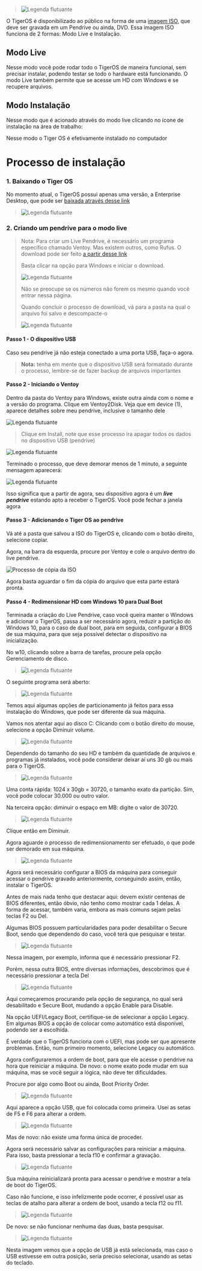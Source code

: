 > ![Legenda flutuante](https://raw.githubusercontent.com/Tiger-OperatingSystem/wiki/main/capa.png)

O TigerOS é disponibilizado ao público na forma de uma [imagem ISO](https://pt.wikipedia.org/wiki/Imagem_ISO), que deve ser gravada em um Pendrive ou ainda, DVD. Essa imagem ISO funciona de 2 formas: Modo Live e Instalação.

## Modo Live 

Nesse modo você pode rodar todo o TigerOS de maneira funcional, sem precisar instalar, podendo testar se todo o hardware está funcionando.
O modo Live também permite que se acesse um HD com Windows e se recupere arquivos.

## Modo Instalação

Nesse modo que é acionado através do modo live clicando no ícone de instalação na área de trabalho:

<!-- Adicionar imagem do modo indicando como iniciar a instalação a partir do live aqui -->

Nesse modo o Tiger OS é efetivamente instalado no computador

# Processo de instalação

### 1. Baixando o Tiger OS

No momento atual, o TigerOS possui apenas uma versão, a Enterprise Desktop, que pode ser [baixada através desse link](https://bit.ly/3xAtKsB)

> ![Legenda flutuante](https://raw.githubusercontent.com/Tiger-OperatingSystem/wiki/main/ventoy/000.png)


### 2. Criando um pendrive para o modo live

> Nota: Para criar um Live Pendrive, é necessário um programa específico chamado Ventoy. Mas existem outros, como Rufus.
> O download pode ser feito [a partir desse link](https://github.com/ventoy/Ventoy/releases/latest)
> 
> Basta clicar na opção para Windows e iniciar o download.
> 
> ![Legenda flutuante](https://raw.githubusercontent.com/Tiger-OperatingSystem/wiki/main/ventoy/01.png)
> 
> Não se preocupe se os números não forem os mesmo quando você entrar nessa página.
> 
> Quando concluir o processo de download, vá para a pasta na qual o arquivo foi salvo e descompacte-o
> 
> ![Legenda flutuante](https://raw.githubusercontent.com/Tiger-OperatingSystem/wiki/main/ventoy/02.png)

#### Passo 1 - O dispositivo USB

Caso seu pendrive já não esteja conectado a uma porta USB, faça-o agora.

> **Nota:** tenha em mente que o dispositivo USB será formatado durante o processo, lembre-se de fazer backup de arquivos importantes

#### Passo 2 - Iniciando o Ventoy

Dentro da pasta do Ventoy para Windows, existe outra ainda com o nome e a versão do programa.  Clique em Ventoy2Disk.
Veja que em device (1), aparece detalhes sobre meu pendrive, inclusive o tamanho dele

![Legenda flutuante](https://raw.githubusercontent.com/Tiger-OperatingSystem/wiki/main/ventoy/03.PNG)

> Clique em Install, note que esse processo ira apagar todos os dados no dispositivo USB (pendrive)

![Legenda flutuante](https://raw.githubusercontent.com/Tiger-OperatingSystem/wiki/main/ventoy/04.PNG)

Terminado o processo, que deve demorar menos de 1 minuto, a seguinte mensagem aparecerá:

![Legenda flutuante](https://raw.githubusercontent.com/Tiger-OperatingSystem/wiki/main/ventoy/05.PNG)

Isso significa que a partir de agora, seu dispositivo agora é um _**live pendrive**_ estando apto a receber o TigerOS. Você pode fechar a janela agora

#### Passo 3 - Adicionando o Tiger OS ao pendrive

Vá até a pasta que salvou a ISO do TigerOS e, clicando com o botão direito, selecione copiar.

Agora, na barra da esquerda, procure por Ventoy e cole o arquivo dentro do live pendrive.

![Processo de cópia da ISO](https://raw.githubusercontent.com/Tiger-OperatingSystem/wiki/main/ventoy/07.png)

Agora basta aguardar o fim da cópia do arquivo que esta parte estará pronta.

#### Passo 4 - Redimensionar HD com Windows 10 para Dual Boot

Terminada a criação do Live Pendrive, caso você queira manter o Windows e adicionar o TigerOS, passa a ser necessário agora, reduzir a partição do Windows 10, para o caso de dual boot, para em seguida, configurar a BIOS de sua máquina, para que seja possível detectar o dispositivo na inicialização.

No w10, clicando sobre a barra de tarefas, procure pela opção Gerenciamento de disco.

> ![Legenda flutuante](https://raw.githubusercontent.com/Tiger-OperatingSystem/wiki/main/redimensionarHD/01.png)

O seguinte programa será aberto:

> ![Legenda flutuante](https://raw.githubusercontent.com/Tiger-OperatingSystem/wiki/main/redimensionarHD/02.png)

Temos aqui algumas opções de particionamento já feitos para essa instalação do Windows, que pode ser diferente da sua máquina.

Vamos nos atentar aqui ao disco C:
Clicando com o botão direito do mouse, selecione a opção Diminuir volume.

> ![Legenda flutuante](https://raw.githubusercontent.com/Tiger-OperatingSystem/wiki/main/redimensionarHD/03.PNG)

Dependendo do tamanho do seu HD e também da quantidade de arquivos e programas já instalados, você pode considerar deixar aí uns 30 gb ou mais para o TigerOS.

> ![Legenda flutuante](https://raw.githubusercontent.com/Tiger-OperatingSystem/wiki/main/redimensionarHD/04.PNG)

Uma conta rápida: 1024 x 30gb = 30720, o tamanho exato da partição.
Sim, você pode colocar 30.000 ou outro valor.

Na terceira opção: diminuir o espaço em MB: digite o valor de 30720.

> ![Legenda flutuante](https://raw.githubusercontent.com/Tiger-OperatingSystem/wiki/main/redimensionarHD/05.PNG)

Clique então em Diminuir.

Agora aguarde o processo de redimensionamento ser efetuado, o que pode ser demorado em sua máquina.

> ![Legenda flutuante](https://raw.githubusercontent.com/Tiger-OperatingSystem/wiki/main/redimensionarHD/06.PNG)

Agora será necessário configurar a BIOS da máquina para conseguir acessar o pendrive gravado anteriormente, conseguindo assim, então, instalar o TigerOS.

Antes de mais nada tenho que destacar aqui: devem existir centenas de BIOS diferentes, então óbvio, não tenho como mostrar cada 1 delas. A forma de acessar, também varia, embora as mais comuns sejam pelas teclas F2 ou Del.

Algumas BIOS possuem particularidades para poder desabilitar o Secure Boot, sendo que dependendo do caso, você terá que pesquisar e testar.

> ![Legenda flutuante](https://raw.githubusercontent.com/Tiger-OperatingSystem/wiki/main/bios/01.png)

Nessa imagem, por exemplo, informa que é necessário pressionar F2.

Porém, nessa outra BIOS, entre diversas informações, descobrimos que é necessário pressionar a tecla Del

> ![Legenda flutuante](https://raw.githubusercontent.com/Tiger-OperatingSystem/wiki/main/bios/02.png)

Aqui começaremos procurando pela opção de segurança, no qual será desabilitado e Secure Boot, mudando a opção Enable para Disable.

Na opção UEFI/Legacy Boot, certifique-se de selecionar a opção Legacy.
Em algumas BIOS a opção de colocar como automático está disponível, podendo ser a escolhida.

É verdade que o TigerOS funciona com o UEFI, mas pode ser que apresente problemas. Então, num primeiro momento, selecione Legacy ou automático.

Agora configuraremos a ordem de boot, para que ele acesse o pendrive na hora que reiniciar a máquina.
De novo: o nome exato pode mudar em sua máquina, mas se vocẽ seguir a lógica, não deve ter dificuldades.

Procure por algo como Boot ou ainda, Boot Priority Order.

> ![Legenda flutuante](https://raw.githubusercontent.com/Tiger-OperatingSystem/wiki/main/bios/03.png)

Aqui aparece a opção USB, que foi colocada como primeira. Usei as setas de F5 e F6 para alterar a ordem.

> ![Legenda flutuante](https://raw.githubusercontent.com/Tiger-OperatingSystem/wiki/main/bios/04.png)

Mas de novo: não existe uma forma única de proceder.

Agora será necessário salvar as configurações para reiniciar a máquina. Para isso, basta pressionar a tecla f10 e confirmar a gravação.

> ![Legenda flutuante](https://raw.githubusercontent.com/Tiger-OperatingSystem/wiki/main/bios/05.png)

Sua máquina reinicializará pronta para acessar o pendrive e mostrar a tela de boot do TigerOS.

Caso não funcione, e isso infelizmente pode ocorrer, é possível usar as teclas de atalho para alterar a ordem de boot, usando a tecla f12 ou f11.

> ![Legenda flutuante](https://raw.githubusercontent.com/Tiger-OperatingSystem/wiki/main/bios/06.png)

De novo: se não funcionar nenhuma das duas, basta pesquisar.

> ![Legenda flutuante](https://raw.githubusercontent.com/Tiger-OperatingSystem/wiki/main/bios/07.png)

Nesta imagem vemos que a opção de USB já está selecionada, mas caso o USB estivesse em outra posição, seria preciso selecionar, usando as setas do teclado.



